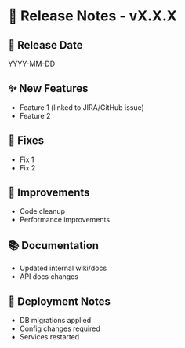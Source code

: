 # 🚀 Release Notes - vX.X.X

## 📌 Release Date
YYYY-MM-DD

## ✨ New Features
- Feature 1 (linked to JIRA/GitHub issue)
- Feature 2

## 🐛 Fixes
- Fix 1
- Fix 2

## 🔧 Improvements
- Code cleanup
- Performance improvements

## 📚 Documentation
- Updated internal wiki/docs
- API docs changes

## 🚨 Deployment Notes
- DB migrations applied
- Config changes required
- Services restarted
